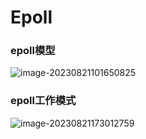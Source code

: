# Epoll

### epoll模型

![image-20230821101650825](C:\Users\ZZZXXXJJ\AppData\Roaming\Typora\typora-user-images\image-20230821101650825.png)

### epoll工作模式

![image-20230821173012759](C:\Users\ZZZXXXJJ\AppData\Roaming\Typora\typora-user-images\image-20230821173012759.png)